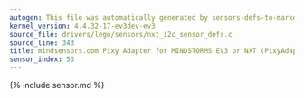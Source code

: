 ```yaml
---
autogen: This file was automatically generated by sensors-defs-to-markdown.py
kernel_version: 4.4.32-17-ev3dev-ev3
source_file: drivers/lego/sensors/nxt_i2c_sensor_defs.c
source_line: 343
title: mindsensors.com Pixy Adapter for MINDSTORMS EV3 or NXT (PixyAdapter)
sensor_index: 53
---
```


{% include sensor.md %}
